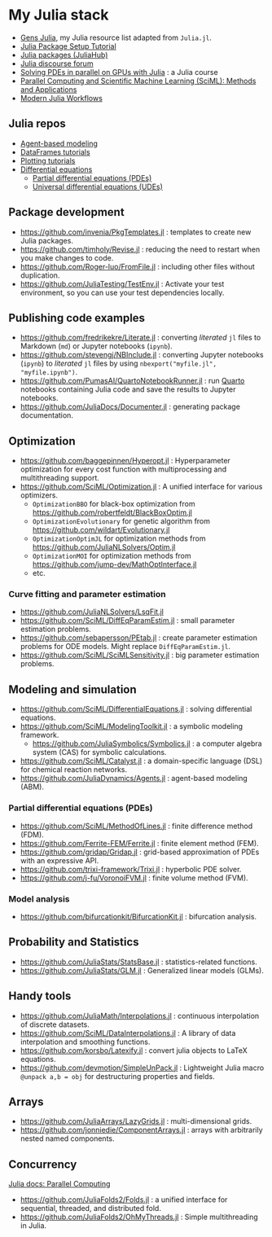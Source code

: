 # My Julia stack

- [Gens Julia](https://gensjulia.pages.dev/), my Julia resource list adapted from `Julia.jl`.
- [Julia Package Setup Tutorial](https://bjack205.github.io/tutorial/2021/07/16/julia_package_setup.html)
- [Julia packages (JuliaHub)](https://juliahub.com/ui/Packages)
- [Julia discourse forum](https://discourse.julialang.org/)
- [Solving PDEs in parallel on GPUs with Julia](https://pde-on-gpu.vaw.ethz.ch/) : a Julia course
- [Parallel Computing and Scientific Machine Learning (SciML): Methods and Applications](https://book.sciml.ai/)
- [Modern Julia Workflows](https://modernjuliaworkflows.github.io/)

## Julia repos

- [Agent-based modeling](https://sosiristseng.github.io/jl-abm/)
- [DataFrames tutorials](https://sosiristseng.github.io/jl-dataframes/)
- [Plotting tutorials](https://sosiristseng.github.io/jl-visual/)
- [Differential equations](https://sosiristseng.github.io/jl-diffeq/)
  - [Partial differential equations (PDEs)](https://sosiristseng.github.io/jl-pde/)
  - [Universal differential equations (UDEs)](https://sosiristseng.github.io/jl-ude/)

## Package development

- https://github.com/invenia/PkgTemplates.jl : templates to create new Julia packages.
- https://github.com/timholy/Revise.jl : reducing the need to restart when you make changes to code.
- https://github.com/Roger-luo/FromFile.jl : including other files without duplication.
- https://github.com/JuliaTesting/TestEnv.jl : Activate your test environment, so you can use your test dependencies locally.

## Publishing code examples

- https://github.com/fredrikekre/Literate.jl : converting _literated_ `jl` files to Markdown (`md`) or Jupyter notebooks (`ipynb`).
- https://github.com/stevengj/NBInclude.jl : converting Jupyter notebooks (`ipynb`) to _literated_ `jl` files by using `nbexport("myfile.jl", "myfile.ipynb")`.
- https://github.com/PumasAI/QuartoNotebookRunner.jl : run [Quarto](https://quarto.org/) notebooks containing Julia code and save the results to Jupyter notebooks.
- https://github.com/JuliaDocs/Documenter.jl : generating package documentation.

## Optimization

- https://github.com/baggepinnen/Hyperopt.jl : Hyperparameter optimization for every cost function with multiprocessing and multithreading support.
- https://github.com/SciML/Optimization.jl : A unified interface for various optimizers.
    - `OptimizationBBO` for black-box optimization from https://github.com/robertfeldt/BlackBoxOptim.jl
    - `OptimizationEvolutionary` for genetic algorithm from https://github.com/wildart/Evolutionary.jl
    - `OptimizationOptimJL` for optimization methods from https://github.com/JuliaNLSolvers/Optim.jl
    - `OptimizationMOI` for optimization methods from https://github.com/jump-dev/MathOptInterface.jl
    - etc.

### Curve fitting and parameter estimation

- https://github.com/JuliaNLSolvers/LsqFit.jl
- https://github.com/SciML/DiffEqParamEstim.jl : small parameter estimation problems.
- https://github.com/sebapersson/PEtab.jl : create parameter estimation problems for ODE models. Might replace `DiffEqParamEstim.jl`.
- https://github.com/SciML/SciMLSensitivity.jl : big parameter estimation problems.

## Modeling and simulation

- https://github.com/SciML/DifferentialEquations.jl : solving differential equations.
- https://github.com/SciML/ModelingToolkit.jl : a symbolic modeling framework.
  - https://github.com/JuliaSymbolics/Symbolics.jl : a computer algebra system (CAS) for symbolic calculations.
- https://github.com/SciML/Catalyst.jl : a domain-specific language (DSL) for chemical reaction networks.
- https://github.com/JuliaDynamics/Agents.jl : agent-based modeling (ABM).

### Partial differential equations (PDEs)

- https://github.com/SciML/MethodOfLines.jl : finite difference method (FDM).
- https://github.com/Ferrite-FEM/Ferrite.jl : finite element method (FEM).
- https://github.com/gridap/Gridap.jl : grid-based approximation of PDEs with an expressive API.
- https://github.com/trixi-framework/Trixi.jl : hyperbolic PDE solver.
- https://github.com/j-fu/VoronoiFVM.jl : finite volume method (FVM).

### Model analysis

- https://github.com/bifurcationkit/BifurcationKit.jl : bifurcation analysis.

## Probability and Statistics

- https://github.com/JuliaStats/StatsBase.jl : statistics-related functions.
- https://github.com/JuliaStats/GLM.jl : Generalized linear models (GLMs).

## Handy tools

- https://github.com/JuliaMath/Interpolations.jl : continuous interpolation of discrete datasets.
- https://github.com/SciML/DataInterpolations.jl : A library of data interpolation and smoothing functions.
- https://github.com/korsbo/Latexify.jl : convert julia objects to LaTeX equations.
- https://github.com/devmotion/SimpleUnPack.jl : Lightweight Julia macro `@unpack a,b = obj` for destructuring properties and fields.

## Arrays

- https://github.com/JuliaArrays/LazyGrids.jl : multi-dimensional grids.
- https://github.com/jonniedie/ComponentArrays.jl : arrays with arbitrarily nested named components.

## Concurrency

[Julia docs: Parallel Computing](https://docs.julialang.org/en/v1/manual/parallel-computing/)

- https://github.com/JuliaFolds2/Folds.jl : a unified interface for sequential, threaded, and distributed fold.
- https://github.com/JuliaFolds2/OhMyThreads.jl : Simple multithreading in Julia.
